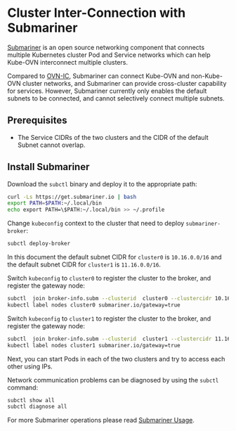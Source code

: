 # Cluster Inter-Connection with Submariner

[Submariner](https://submariner.io/) is an open source networking component that connects multiple Kubernetes cluster Pod and Service 
networks which can help Kube-OVN interconnect multiple clusters.

Compared to [OVN-IC](./with-ovn-ic.md), Submariner can connect Kube-OVN and non-Kube-OVN cluster networks, and
Submariner can provide cross-cluster capability for services. However, Submariner currently only enables the default subnets to be connected, 
and cannot selectively connect multiple subnets.

## Prerequisites

- The Service CIDRs of the two clusters and the CIDR of the default Subnet cannot overlap.

## Install Submariner

Download the `subctl` binary and deploy it to the appropriate path:

```bash
curl -Ls https://get.submariner.io | bash
export PATH=$PATH:~/.local/bin
echo export PATH=\$PATH:~/.local/bin >> ~/.profile
```

Change `kubeconfig` context to the cluster that need to deploy `submariner-broker`:

```bash
subctl deploy-broker
```

In this document the default subnet CIDR for `cluster0` is `10.16.0.0/16` and the default subnet CIDR for `cluster1` is `11.16.0.0/16`.

Switch `kubeconfig` to `cluster0` to register the cluster to the broker, and register the gateway node:

```bash
subctl  join broker-info.subm --clusterid  cluster0 --clustercidr 10.16.0.0/16  --natt=false --cable-driver vxlan --health-check=false
kubectl label nodes cluster0 submariner.io/gateway=true
```

Switch `kubeconfig` to `cluster1` to register the cluster to the broker, and register the gateway node:

```bash
subctl  join broker-info.subm --clusterid  cluster1 --clustercidr 11.16.0.0/16  --natt=false --cable-driver vxlan --health-check=false
kubectl label nodes cluster1 submariner.io/gateway=true
```

Next, you can start Pods in each of the two clusters and try to access each other using IPs.

Network communication problems can be diagnosed by using the `subctl` command:

```bash
subctl show all
subctl diagnose all
```

For more Submariner operations please read [Submariner Usage](https://submariner.io/operations/usage/).
